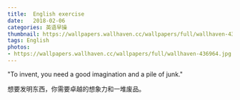 ```yaml
---
title:  English exercise
date:   2018-02-06
categories: 英语早操
thumbnail: https://wallpapers.wallhaven.cc/wallpapers/full/wallhaven-436964.jpg
tags: English
photos:
- https://wallpapers.wallhaven.cc/wallpapers/full/wallhaven-436964.jpg
---
```


"To invent, you need a good imagination and a pile of junk."
<p>想要发明东西，你需要卓越的想象力和一堆废品。</p>
